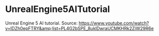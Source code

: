 # UnrealEngine5AITutorial
Unreal Engine 5 AI tutorial. Source: https://www.youtube.com/watch?v=IDZh0epFTRY&amp;list=PL4G2bSPE_8uklDwraUCMKHRk2ZiW29R6e
